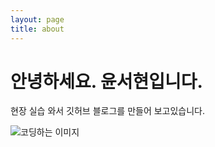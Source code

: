 ```yaml
---
layout: page
title: about
---
```


# 안녕하세요. 윤서현입니다.

현장 실습 와서 깃허브 블로그를 만들어 보고있습니다.

![코딩하는 이미지](aboutimage.jpg)
